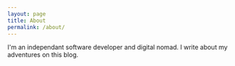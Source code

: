 ```yaml
---
layout: page
title: About
permalink: /about/
---
```


I'm an independant software developer and digital nomad. I write about my adventures on this blog.
